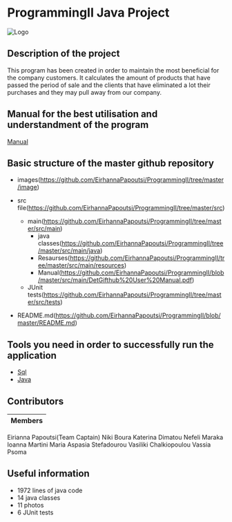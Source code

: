 # ProgrammingII Java Project

![Logo](https://github.com/EirhannaPapoutsi/ProgrammingII/blob/master/image/logo%20page2.png)

## Description of the project
This program has been created in order to maintain the most beneficial for the company customers. It calculates the amount of products that have passed the period of sale and the clients that have eliminated a lot their purchases and they may pull away from our company.

## Manual for the best utilisation and understandment of the program
[Manual](https://github.com/EirhannaPapoutsi/ProgrammingII/blob/master/src/main/DetGifthub%20User%20Manual.pdf)

## Basic structure of the master github repository
* images(https://github.com/EirhannaPapoutsi/ProgrammingII/tree/master/image)

* src file(https://github.com/EirhannaPapoutsi/ProgrammingII/tree/master/src)
   * main(https://github.com/EirhannaPapoutsi/ProgrammingII/tree/master/src/main)
     * java classes(https://github.com/EirhannaPapoutsi/ProgrammingII/tree/master/src/main/java)
     * Resaurses(https://github.com/EirhannaPapoutsi/ProgrammingII/tree/master/src/main/resources)
     * Manual(https://github.com/EirhannaPapoutsi/ProgrammingII/blob/master/src/main/DetGifthub%20User%20Manual.pdf)
   * JUnit tests(https://github.com/EirhannaPapoutsi/ProgrammingII/tree/master/src/tests)

* README.md(https://github.com/EirhannaPapoutsi/ProgrammingII/blob/master/README.md)

## Tools you need in order to successfully run the application
* [Sql](https://github.com/EirhannaPapoutsi/ProgrammingII/blob/master/SQLQueryforProgrammingII.sql)
* [Java](https://github.com/EirhannaPapoutsi/ProgrammingII/tree/master/src/main/java)

## Contributors
| Members |
| --- |
Eirianna Papoutsi(Team Captain)
Niki Boura
Katerina Dimatou
Nefeli Maraka
Ioanna Martini
Maria Aspasia Stefadourou
Vasiliki Chalkiopoulou
Vassia Psoma

## Useful information
* 1972 lines of java code
* 14 java classes
* 11 photos
* 6 JUnit tests
